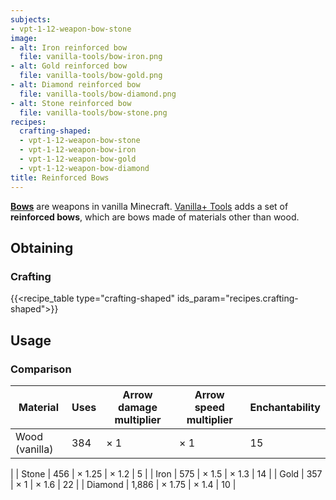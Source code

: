 ```yaml
---
subjects:
- vpt-1-12-weapon-bow-stone
image:
- alt: Iron reinforced bow
  file: vanilla-tools/bow-iron.png
- alt: Gold reinforced bow
  file: vanilla-tools/bow-gold.png
- alt: Diamond reinforced bow
  file: vanilla-tools/bow-diamond.png
- alt: Stone reinforced bow
  file: vanilla-tools/bow-stone.png
recipes:
  crafting-shaped:
  - vpt-1-12-weapon-bow-stone
  - vpt-1-12-weapon-bow-iron
  - vpt-1-12-weapon-bow-gold
  - vpt-1-12-weapon-bow-diamond
title: Reinforced Bows
---
```


**[Bows](https://minecraft.gamepedia.com/Bow)** are weapons in vanilla
Minecraft. [Vanilla+ Tools](../) adds a set of
**reinforced bows**, which are bows made of materials other than wood.


Obtaining
---------

### Crafting
{{<recipe_table type="crafting-shaped" ids_param="recipes.crafting-shaped">}}


Usage
-----

### Comparison
<!---
uses = mat.maxUses + 325
arrowDamage = 1 + (mat.attackDamage / 4)
arrowSpeed = 1 + (mat.efficiency / 20)
--->



| Material | Uses | Arrow damage multiplier | Arrow speed multiplier | Enchantability |
|---|---|---|---|---|
| Wood (vanilla) | 384 | × 1 | × 1 | 15 |
|
| Stone | 456 | × 1.25 | × 1.2 | 5 |
| Iron | 575 | × 1.5 | × 1.3 | 14 |
| Gold | 357 | × 1 | × 1.6 | 22 |
| Diamond | 1,886 | × 1.75 | × 1.4 | 10 |



